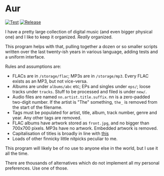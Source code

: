 # Aur
[![Test](https://github.com/snltd/aur/actions/workflows/test.yml/badge.svg)](https://github.com/snltd/aur/actions/workflows/test.yml) [![Release](https://github.com/snltd/aur/actions/workflows/release.yml/badge.svg)](https://github.com/snltd/aur/actions/workflows/release.yml)

I have a pretty large collection of digital music (and even bigger physical
one) and I like to keep it organized. *Really* organized.

This program helps with that, pulling together a dozen or so smaller scripts
written over the last twenty-ish years in various language, adding tests and a
uniform interface.

Rules and assumptions are:

* FLACs are in `/storage/flac`; MP3s are in `/storage/mp3`. Every FLAC exists
  as an MP3, but not vice-versa.
* Albums are under `albums/abc` etc; EPs and singles under `eps/`; loose
  tracks under `tracks`. Stuff to be processed and filed is under `new/`.
* Audio files are named `nn.artist.title.suffix`. nn is a zero-padded
  two-digit number. If the artist is "The" something, `the_` is removed from
  the start of the filename.
* Tags must be populated for artist, title, album, track number, genre and
  year. Any other tags are removed.
* FLAC albums have artwork stored as `front.jpg`, and no bigger than 700x700
  pixels. MP3s have no artwork. Embedded artwork is removed.
* Capitalisation of titles is broadly in line with
  [this](https://www.ox.ac.uk/sites/files/oxford/Style%20Guide%20HT2016.pdf)
* Loads of other finnicky little nitpicks peculiar to me.

This program will likely be of no use to anyone else in the world, but I use
it all the time.

There are thousands of alternatives which do not implement all my personal
preferences. Use one of those.
